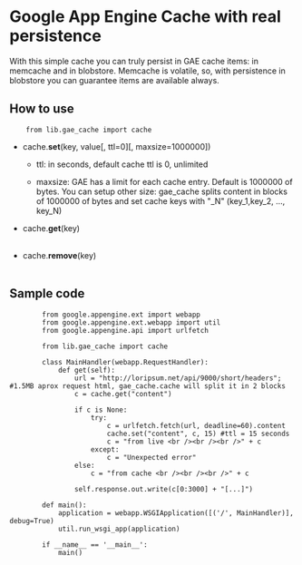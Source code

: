 Google App Engine Cache with real persistence
==============================================

With this simple cache you can truly persist in GAE cache items: in memcache and in blobstore. Memcache is volatile, so, with persistence in blobstore you can guarantee items are available always.

How to use
-----------

		from lib.gae_cache import cache


* cache.**set**(key, value[, ttl=0][, maxsize=1000000])<br />  

	- ttl: in seconds, default cache ttl is 0, unlimited<br />  

	- maxsize: GAE has a limit for each cache entry. Default is 1000000 of bytes. You can setup other size: gae_cache splits content in blocks of 1000000 of bytes and set cache keys with "_N" (key_1,key_2, ..., key_N)<br />  

* cache.**get**(key)<br /><br />  

* cache.**remove**(key)<br /><br />  


Sample code
------------

			from google.appengine.ext import webapp
			from google.appengine.ext.webapp import util
			from google.appengine.api import urlfetch

			from lib.gae_cache import cache

			class MainHandler(webapp.RequestHandler):
				def get(self):
					url = "http://loripsum.net/api/9000/short/headers"; #1.5MB aprox request html, gae_cache.cache will split it in 2 blocks
					c = cache.get("content") 
					
					if c is None:
						try:
							c = urlfetch.fetch(url, deadline=60).content
							cache.set("content", c, 15) #ttl = 15 seconds
							c = "from live <br /><br /><br />" + c
						except:
							c = "Unexpected error"		
					else:
						c = "from cache <br /><br /><br />" + c 

					self.response.out.write(c[0:3000] + "[...]")

			def main():
			    application = webapp.WSGIApplication([('/', MainHandler)], debug=True)
			    util.run_wsgi_app(application)

			if __name__ == '__main__':
			    main()